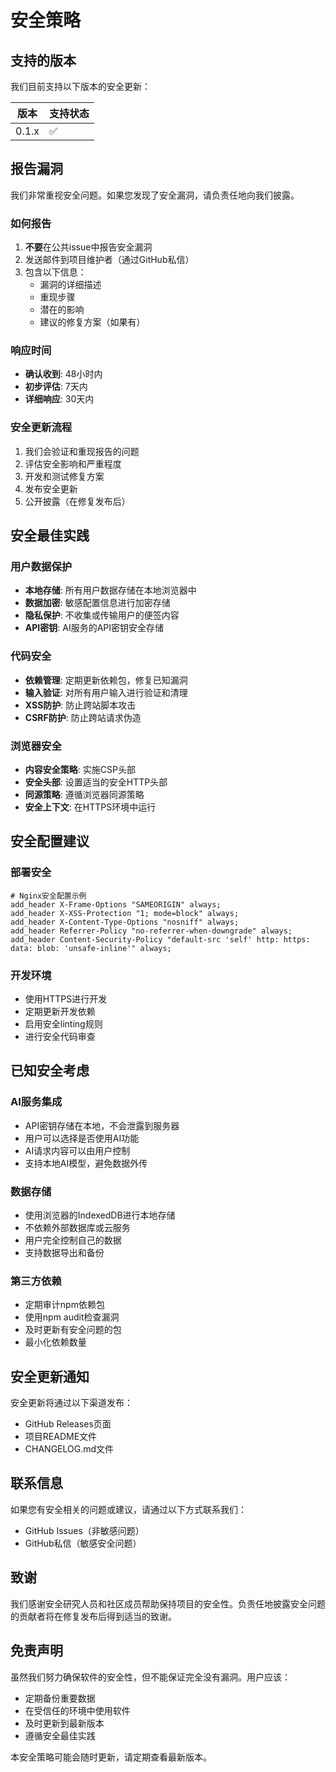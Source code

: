 # 安全策略

## 支持的版本

我们目前支持以下版本的安全更新：

| 版本 | 支持状态 |
| --- | --- |
| 0.1.x | :white_check_mark: |

## 报告漏洞

我们非常重视安全问题。如果您发现了安全漏洞，请负责任地向我们披露。

### 如何报告

1. **不要**在公共issue中报告安全漏洞
2. 发送邮件到项目维护者（通过GitHub私信）
3. 包含以下信息：
   - 漏洞的详细描述
   - 重现步骤
   - 潜在的影响
   - 建议的修复方案（如果有）

### 响应时间

- **确认收到**: 48小时内
- **初步评估**: 7天内
- **详细响应**: 30天内

### 安全更新流程

1. 我们会验证和重现报告的问题
2. 评估安全影响和严重程度
3. 开发和测试修复方案
4. 发布安全更新
5. 公开披露（在修复发布后）

## 安全最佳实践

### 用户数据保护

- **本地存储**: 所有用户数据存储在本地浏览器中
- **数据加密**: 敏感配置信息进行加密存储
- **隐私保护**: 不收集或传输用户的便签内容
- **API密钥**: AI服务的API密钥安全存储

### 代码安全

- **依赖管理**: 定期更新依赖包，修复已知漏洞
- **输入验证**: 对所有用户输入进行验证和清理
- **XSS防护**: 防止跨站脚本攻击
- **CSRF防护**: 防止跨站请求伪造

### 浏览器安全

- **内容安全策略**: 实施CSP头部
- **安全头部**: 设置适当的安全HTTP头部
- **同源策略**: 遵循浏览器同源策略
- **安全上下文**: 在HTTPS环境中运行

## 安全配置建议

### 部署安全

```nginx
# Nginx安全配置示例
add_header X-Frame-Options "SAMEORIGIN" always;
add_header X-XSS-Protection "1; mode=block" always;
add_header X-Content-Type-Options "nosniff" always;
add_header Referrer-Policy "no-referrer-when-downgrade" always;
add_header Content-Security-Policy "default-src 'self' http: https: data: blob: 'unsafe-inline'" always;
```

### 开发环境

- 使用HTTPS进行开发
- 定期更新开发依赖
- 启用安全linting规则
- 进行安全代码审查

## 已知安全考虑

### AI服务集成

- API密钥存储在本地，不会泄露到服务器
- 用户可以选择是否使用AI功能
- AI请求内容可以由用户控制
- 支持本地AI模型，避免数据外传

### 数据存储

- 使用浏览器的IndexedDB进行本地存储
- 不依赖外部数据库或云服务
- 用户完全控制自己的数据
- 支持数据导出和备份

### 第三方依赖

- 定期审计npm依赖包
- 使用npm audit检查漏洞
- 及时更新有安全问题的包
- 最小化依赖数量

## 安全更新通知

安全更新将通过以下渠道发布：

- GitHub Releases页面
- 项目README文件
- CHANGELOG.md文件

## 联系信息

如果您有安全相关的问题或建议，请通过以下方式联系我们：

- GitHub Issues（非敏感问题）
- GitHub私信（敏感安全问题）

## 致谢

我们感谢安全研究人员和社区成员帮助保持项目的安全性。负责任地披露安全问题的贡献者将在修复发布后得到适当的致谢。

## 免责声明

虽然我们努力确保软件的安全性，但不能保证完全没有漏洞。用户应该：

- 定期备份重要数据
- 在受信任的环境中使用软件
- 及时更新到最新版本
- 遵循安全最佳实践

本安全策略可能会随时更新，请定期查看最新版本。
